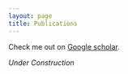 ```yaml
---
layout: page
title: Publications
---
```


Check me out on [Google scholar](https://scholar.google.com/citations?user=SuKDQfoAAAAJ&hl=en&oi=ao).

*Under Construction*
